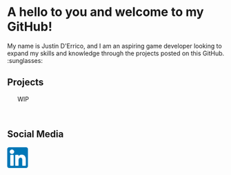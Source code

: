 <h1>A hello to you and welcome to my GitHub!</h1>
<body>
My name is Justin D'Errico, and I am an aspiring game developer looking to expand my skills and knowledge  
through the projects posted on this GitHub. :sunglasses:
</body>

<h2>Projects</h2>
<ol>
  WIP
</ol>
    &nbsp  
    &nbsp  
<h2>Social Media</h2>
<a href= "www.linkedin.com/in/justin-k-man">
<img src="linkedin_icon.png" alt="linkedin" width="48"/>
</a>
